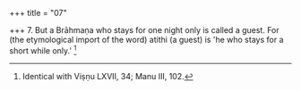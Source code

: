 +++
title = "07"

+++
7. But a Brāhmaṇa who stays for one night only is called a guest. For (the etymological import of the word) atithi (a guest) is 'he who stays for a short while only.' [^7] 


[^7]:  Identical with Viṣṇu LXVII, 34; Manu III, 102.
